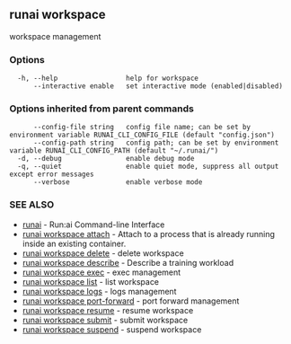 ## runai workspace

workspace management

### Options

```
  -h, --help                 help for workspace
      --interactive enable   set interactive mode (enabled|disabled)
```

### Options inherited from parent commands

```
      --config-file string   config file name; can be set by environment variable RUNAI_CLI_CONFIG_FILE (default "config.json")
      --config-path string   config path; can be set by environment variable RUNAI_CLI_CONFIG_PATH (default "~/.runai/")
  -d, --debug                enable debug mode
  -q, --quiet                enable quiet mode, suppress all output except error messages
      --verbose              enable verbose mode
```

### SEE ALSO

* [runai](runai.md)	 - Run:ai Command-line Interface
* [runai workspace attach](runai_workspace_attach.md)	 - Attach to a process that is already running inside an existing container.
* [runai workspace delete](runai_workspace_delete.md)	 - delete workspace
* [runai workspace describe](runai_workspace_describe.md)	 - Describe a training workload
* [runai workspace exec](runai_workspace_exec.md)	 - exec management
* [runai workspace list](runai_workspace_list.md)	 - list workspace
* [runai workspace logs](runai_workspace_logs.md)	 - logs management
* [runai workspace port-forward](runai_workspace_port-forward.md)	 - port forward management
* [runai workspace resume](runai_workspace_resume.md)	 - resume workspace
* [runai workspace submit](runai_workspace_submit.md)	 - submit workspace
* [runai workspace suspend](runai_workspace_suspend.md)	 - suspend workspace

